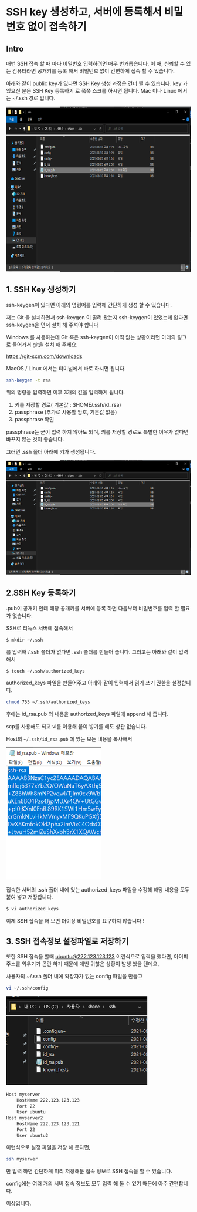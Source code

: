 # SSH key 생성하고, 서버에 등록해서 비밀번호 없이 접속하기

## Intro

매번 SSH 접속 할 때 마다 비밀번호 입력하려면 매우 번거롭습니다. 이 때, 신뢰할 수 있는 컴퓨터라면 공개키를 등록 해서 비밀번호 없이 간편하게 접속 할 수 있습니다.

아래와 같이 public key가 있다면 SSH Key 생성 과정은 건너 띌 수 있습니다. key 가 있으신 분은 SSH Key 등록하기 로 쭉쭉 스크롤 하시면 됩니다. Mac 이나 Linux 에서는 ~/.ssh 경로 입니다.

<img src="https://github.com/Shane-Park/markdownBlog/raw/master/OS/linux/sshkey.assets/image-20210810153821908.png" alt="first" width="750" height="450">

## 1. SSH Key 생성하기

ssh-keygen이 있다면 아래의 명령어를 입력해 간단하게 생성 할 수 있습니다.

저는 Git 을 설치하면서 ssh-keygen 이 딸려 왔는지 ssh-keygen이 있었는데 없다면 ssh-keygen을 먼저 설치 해 주셔야 합니다

Windows 를 사용하는데 Git 혹은 ssh-keygen이 아직 없는 상황이라면 아래의 링크로 들어가서 git을 설치 해 주세요.

https://git-scm.com/downloads

MacOS / Linux 에서는 터미널에서 바로 하시면 됩니다.

```bash
ssh-keygen -t rsa
```

위의 명령을 입력하면 이후 3개의 값을 입력하게 됩니다.

1. 키를 저장할 경로( 기본값 : $HOME/.ssh/id_rsa)
2. passphrase (추가로 사용할 암호, 기본값 없음)
3. passphrase 확인

passphrase는 굳이 입력 하지 않아도 되며, 키를 저장할 경로도 특별한 이유가 없다면 바꾸지 않는 것이 좋습니다.

그러면 .ssh 폴더 아래에 키가 생성됩니다.

![image-20210810153818487](https://github.com/Shane-Park/markdownBlog/raw/master/OS/linux/sshkey.assets/image-20210810153818487.png)

## 2.SSH Key 등록하기

.pub이 공개키 인데 해당 공개키를 서버에 등록 하면 다음부터 비밀번호를 입력 할 필요가 없습니다.

SSH로 리눅스 서버에 접속해서

```bash
$ mkdir ~/.ssh
```

를 입력해 /.ssh 폴더가 없다면 .ssh 폴더를 만들어 줍니다. 그러고는 아래와 같이 입력해서

```bash
$ touch ~/.ssh/authorized_keys
```

authorized_keys 파일을 만들어주고 아래와 같이 입력해서 읽기 쓰기 권한을 설정합니다.

```bash
chmod 755 ~/.ssh/authorized_keys
```

 후에는 id_rsa.pub 의 내용을 authorized_keys 파일에 append 해 줍니다.

scp를 사용해도 되고 vi를 이용해 붙여 넣기를 해도 상관 없습니다.

Host의 `~/.ssh/id_rsa.pub` 에 있는 모든 내용을 복사해서

![image-20210810154227911](https://github.com/Shane-Park/markdownBlog/raw/master/OS/linux/sshkey.assets/image-20210810154227911.png)

접속한 서버의 .ssh 폴더 내에 있는 authorized_keys 파일을 수정해 해당 내용을 모두 붙여 넣고 저장합니다.

```bash
$ vi authorized_keys
```

이제 SSH 접속을 해 보면 더이상 비밀번호를 요구하지 않습니다 !

## 3. SSH 접속정보 설정파일로 저장하기

또한 SSH 접속을 할때 ubuntu@222.123.123.123 이런식으로 입력을 했다면, 아이피 주소를 외우기가 곤란 하기 때문에 매번 귀찮은 상황이 발생 했을 텐데요,

사용자의 ~/.ssh 폴더 내에 확장자가 없는 config 파일을 만들고

```bash
vi ~/.ssh/config
```



![image-20210810154550934](https://github.com/Shane-Park/markdownBlog/raw/master/OS/linux/sshkey.assets/image-20210810154550934.png)

```
Host myserver
    HostName 222.123.123.123
    Port 22
    User ubuntu
Host myserver2
    HostName 222.123.123.121
    Port 22
    User ubuntu2
```

이런식으로 설정 파일을 저장 해 둔다면,

```bash
ssh myserver
```

만 입력 하면 간단하게 미리 저장해둔 접속 정보로 SSH 접속을 할 수 있습니다.

config에는 여러 개의 서버 접속 정보도 모두 입력 해 둘 수 있기 때문에 아주 간편합니다.

이상입니다.